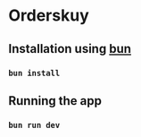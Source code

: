 # Orderskuy

## Installation using [bun](https://bun.sh/)

### `bun install`

## Running the app

### `bun run dev`
